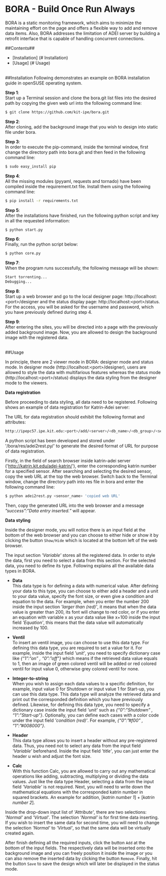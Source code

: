 # BORA - Build Once Run Always
BORA is a static monitoring framework, which aims to minimize the maintaining effort on the page and offers a flexible way to add and remove data items. Also, BORA addresses the limitation of ADEI server by building a retrofit interface that is capable of handling concurrent connections.

##Contents##
* [Installation] (# Installation)
* [Usage] (# Usage)

<br />
##Installation
Following demonstrates an example on BORA installation guide in openSUSE operating system. 

**Step 1**: <br />Start up a Terminal session and clone the bora.git list files into the desired path by copying the given web url into the following command line:

```sh
$ git clone https://github.com/kit-ipe/bora.git
```

**Step 2**: <br />After cloning, add the background image that you wish to design into static file under bora. 

**Step 3**: <br />In order to execute the pip-command, inside the terminal window, first change the directory path into bora.git and then feed in the following command line:

```sh
$ sudo easy_install pip
```

**Step 4**: <br />All the missing modules (pyyaml, requests and tornado) have been compiled inside the requirement.txt file. Install them using the following command line:

```sh
$ pip install -r requirements.txt
```

**Step 5**: <br />After the installations have finished, run the following python script and key in all the requested information:

```sh
$ python start.py
```

**Step 6**: <br />Finally, run the python script below: 

```sh
$ python core.py
```

**Step 7**: <br />When the program runs successfully, the following message will be shown:

```sh
Start torrenting...
Debugging...
```

**Step 8**: <br />Start up a web browser and go to the local designer page: http://localhost:\<port\>/designer and the status display page: http://localhost:\<port\>/status. For the access, you will be asked for the username and password, which you have previously defined during step 4. 

**Step 9**: <br />After entering the sites, you will be directed into a page with the previously added background image. Now, you are allowed to design the background image with the registered data.

<br />
##Usage

In principle, there are 2 viewer mode in BORA: designer mode and status mode. In designer mode  (http://localhost:\<port\>/designer), users are allowed to style the data with multifarious features whereas the status mode (http://localhost:\<port\>/status) displays the data styling from the designer mode to the viewers. 

**Data registration**

Before proceeding to data styling, all data need to be registered. Following shows an example of data registration for Katrin-Adei server:

The URL for data registration should exhibit the following format and attributes:

```sh
http://ipepc57.ipe.kit.edu:<port>/add/<server>/<db_name>/<db_group>/<sensor> 
```

A python script has been developed and stored under '/bora/res/adei2rest.py/' to generate the desired format of URL for purpose of data registration. 

Firstly, in the field of search browser inside katrin-adei server ('http://katrin.kit.edu/adei-katrin/'), enter the corresponding katrin number for a specified sensor. After searching and selecting the desired sensor, copy the web URL at the top the web browser. Switch back to the Terminal window, change the directory path into res file in bora and enter the following command line:

```sh
$ python adei2rest.py <sensor_name> 'copied web URL'
```
	
Then, copy the generated URL into the web browser and a message *”success”:”Data entry inserted.”* will appear.

**Data styling**

Inside the designer mode, you will notice there is an input field at the bottom of the web browser and you can choose to either hide or show it by clicking the button `Show/Hide` which is located at the bottom left of the web browser.

The input section *'Variable'* stores all the registered data. In order to style the data, first you need to select a data from this section. For the selected data, you need to define its type. Following explains all the available data types in BORA.

* **Data** <br />This data type is for defining a data with numerical value. After defining your data to this type, you can choose to either add a header and a unit to your data value, specify the font size, or even give a condition and equation to the data. For example, when you enter the number 200 inside the input section *'larger than (red)'*, it means that when the data value is greater than 200, its font will change to red color, or if you enter an equation with variable x as your data value like x+100 inside the input field *'Equation'*, this means that the data value will automatically increased by 100.       

* **Ventil** <br />To insert an ventil image, you can choose to use this data type. For defining this data type, you are required to set a value for it. For example, inside the input field *'unit'*, you need to specify dictionary case like *{“1”:“on” , “0”:”off”}* which means if the retrieved data value equals to 1, then an image of green colored ventil will be added or red colored ventil for input value 0, otherwise grey colored ventil for none.
 
* **Integer-to-string** <br />When you wish to assign each data values to a specific definition, for example, input value 0 for Shutdown or input value 1 for Start-up, you can use this data type. This data type will analyze the retrieved data and print out the corresponded definition which you have previously defined. Likewise, for defining this data type, you need to specify a dictionary case inside the input field *'unit'* such as *{“0”:”Shutdown” , “1”:”Start-up”}*. Optionally, you can define each cases with a color code under the input field *'condition (red)'*. For example, *{“0”:”#f00” , “1”:”#008000”}*.

* **Header** <br />This data type allows you to insert a header without any pre-registered data. Thus, you need not to select any data from the input field *'Variable'* beforehand. Inside the input field *'title'*, you can just enter the header u wish and adjust the font size.

* **Calc** <br />With this function Calc, you are allowed to carry out any mathematical operations like adding, subtracting, multiplying or dividing the data values. Just like the data type Header, selecting a data from the input field *'Variable'* is not required. Next, you will need to write down the mathematical equations with the corresponded katrin number in squared brackets. An example for addition, [*katrin number 1*] + [*katrin number 2*].

Inside the drop-down input list of *'Attribute'*, there are two selections: *'Normal'* and *'Virtual'*. The selection *'Normal'* is for first time data inserting. If you wish to insert the same data for second time, you will need to change the selection *'Normal'* to *'Virtual'*, so that the same data will be virtually created again.


After finish defining all the required inputs, click the button `Add` at the bottom of the input fields. The respectively data will be inserted onto the background image and you can freely position it inside the image or you can also remove the inserted data by clicking the button `Remove`. Finally, hit the button `Save` to save the design which will later be displayed in the status mode.
